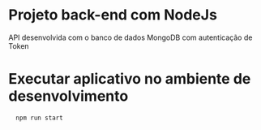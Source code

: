 # Projeto back-end com NodeJs
API desenvolvida com o banco de dados MongoDB com autenticação de Token

# Executar aplicativo no ambiente de desenvolvimento
```bash
  npm run start
```
